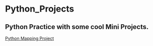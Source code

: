 # Python_Projects
## Python Practice with some cool Mini Projects.

[Python Mapping Project](https://astrogeek77.github.io/Python_Projects/mapping/Map1.html)
